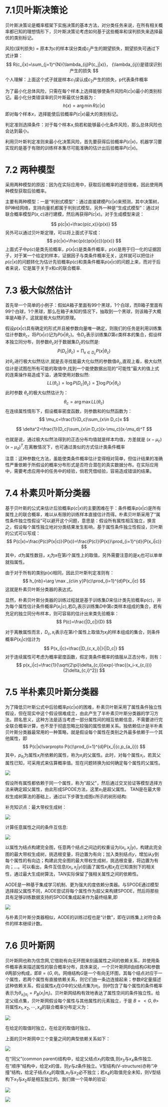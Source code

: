 # 7.1贝叶斯决策论

贝叶斯决策论是概率框架下实施决策的基本方法，对分类任务来说，在所有相关概率都已知的理想情形下，贝叶斯决策论考虑如何基于这些概率和误判损失来选择最优的类别标记。

风险(误判损失) = 原本为$c$的样本误分类成$c_j$产生的期望损失，期望损失可通过下式计算：
$$
R(c_i|x)=\sum_{j=1}^{N}{\lambda_{ij}P(c_j|x)}， {\lambda_{ij}}是错误识别产生的损失
$$
个人理解：上面这个式子就是样本$c_1$误认成$c_2$产生的损失，p代表条件概率

为了最小化总体风险，只需在每个样本上选择能够使条件风险$R(c|x)$最小的类别标记。最小化分类错误率的贝叶斯最优分类器为：
$$
h(x)=\arg \min R(c|x)
$$
即对每个样本$x$，选择能使后验概率$P(c|x)$最大的类别标记。

判定准则选择条件：对于每个样本$x$,倘若和能够最小化条件风险，那么总体风险也会达到最小。

利用贝叶斯判定准则来最小化决策风险，首先要获得后验概率$P(c|x)$，机器学习要实现的是基于有限的训练样本集尽可能准确的估计出后验概率$P(c|x)$。

# 7.2 两种模型

采用两种模型的原因：因为在实际应用中，获取后验概率的途径很难，因此使用两种模型获取后验概率。

主要有两种模型：一是“判别式模型”：通过直接建模$P(c|x)$来预测，其中决策树，BP神经网络，支持向量机都属于判别式模型。另外一种是“生成式模型”：通过对联合概率模型$P(x,c)$进行建模，然后再获得$P(c|x)$。对于生成模型来说：

$$
p(c|x)=\frac{p(c,x)}{p(x)}
$$
另外可以通过贝叶斯定理，可以将上面式子写成：
$$
p(c|x)=\frac{p(c)p(x|c)}{p(x)}
$$
上面式子中$p(c)$是类先验概率，$p(x|c)$是类条件概率，$p(x)$是用于归一化的证据因子，对于某一个给定的样本，证据因子与类条件概率无关，这样就可以把估计$p(c|x)$的问题转化为估计先验概率$p(c)$和类条件概率$p(x|c)$的问题上来，而对于后者来说，它是属于关于$x$和$c$的联合概率.

# 7.3 极大似然估计

首先举一个简单的小例子：假如A箱子里面有99个黑球，1个白球，而B箱子里面有99个白球，1个黑球，那么在箱子未知的情况下，抽取到一个黑球，则该箱子大概率是A箱子，这就是极大似然的原理。

假设$p(x|c)$具有确定的形式并且被参数向量唯一确定，则我们的任务是利用训练集估计参数$\theta_c$，将$P(x|c)$记为$P(x| \theta_c)$。令$D_c$表示训练集$D$第$c$类样本的集合，假设样本独立同分布，则参数$\theta_c$对于数据集$D_c$的似然是:
$$
P(D_c|\theta_c)=\prod_{x\in D_c}{P(x|\theta_c)}
$$
对$\theta_c$进行极大似然估计,就是去寻找能最大化似然的参数值$\theta_c$,直观上看，极大似然估计是试图在所有可能的取值中,找到一个能使数据出现的“可能性”最大的值上式的连乘操作易造成下溢，通常使用对数似然:
$$
LL(\theta_c)=\log P(D_c|\theta_c)=\sum{\log P(x|\theta_c)}
$$
此时参数 $\theta_c$的极大似然估计为：
$$
\theta_c=\arg \max LL(\theta_c)
$$
在连续属性情形下，假设概率密度函数，则参数和的似然函数为：
$$
\mu_c=\frac{1}{D_c}\sum_{x\in D_c}x
$$

$$
\delta^2=\frac{1}{D_c}\sum_{x\in D_c}(x-\mu_c)(x-\mu_d)^T
$$

也就是说，通过极大似然法得到的正态分布均值就是样本均值，方差就是 $(x-\mu_c)(x-\mu_d)^T$,在离散情况下，也可通过类似的方式估计类条件概率

注意：这种参数化方法，虽能使类条件概率估计变得相对简单，但估计结果的准确性严重依赖于所假设的概率分布形式是否符合潜在的真实数据分布。在实际应用中，需要考虑应用中的任务中的经验，倘若凭借经验，容易造成错误的结果。

# 7.4 朴素贝叶斯分类器

基于贝叶斯的公式来估计后验概率$p(c|x)$的主要困难在于：条件概率$p(x|c)$是所有属性上的联合概率，难以从有限的训练样本直接估计而得。朴素贝叶斯采用了“属性条件独立性假设”可以避开这个问题，意思是：假设所有属性相互独立，换言之，假设每个属性独立地对分类结果发生影响，基于属性条件独立性假设，贝叶斯的公式可以写成：
$$
P(c|x)=\frac{P(c)P(x|c)}{P(x)}=\frac{P(c)}{P(x)}\prod_{i=1}^{d}{P(x_i|c)}
$$
其中，$d$为属性数目，$x_i$为$x$在第$i$个属性上的取值，另外需要注意的是$x_i$也可以单单就指属性。

由于对于所有的类别$p(x)$相同，因此贝叶斯判定准则有：
$$
h_{nb}=\arg \max _{c\in y}P(c)\prod_{i=1}^{d}P(x_i|c)
$$
这就是朴素贝叶斯分类器的表达式。

显然，朴素贝叶斯分类器的训练过程就是基于训练集$D$来估计类先验概率$p(c)$，并为每个属性估计条件概率$P(x_i|c)$,若$D_c$表示训练集$D$中第$c$类样本组成的集合，若有充足的独立同分布样本，则可容易的估计出来类先验概率：
$$
P(c)=\frac{|D_c|}{D}
$$


对于离散属性而言，$D_c,x_i$表示在第$i$个属性上取值为$x_i$的样本组成的集合，则条件概率$P(x_i|c)$估计为
$$
P(x_i|c)=\frac{|D_{c,x_i}|}{|D_c|}
$$
对于连续属性可考虑为概率密度函数，假定类条件概率的值服从正态分布，则有：
$$
p(x_i|c)=\frac{1}{\sqrt{2\pi}\delta_{c,i}}exp(-\frac{(x_i-x_{c,i})}{2\delta_{c,i}^2})
$$

# 7.5 半朴素贝叶斯分类器

为了降低贝叶斯公式中后验概率$p(c|x)$的困难，朴素贝叶斯采用了属性条件独立性假设，但在现实中这个假设很难成立，由此产生了半朴素贝叶斯分类器的学习方法。顾名思义，这种方法是适当考虑一部分属性间的相互依赖信息，不需要进行完全联合概率计算，也不至于彻底忽略比较强的属性依赖关系。独依赖估计是半朴素贝叶斯分类器最常用的一种策略，就是假设每个属性在类别之外最多依赖于一个其他属性，即
$$
P(c|x)\varpropto P(c)\prod_{i=1}^{d}P(x_i|{c,p_{a_i}})
$$
其中，$p_{a_i}$为属性$x_i$所依赖的属性，称为$x_i$的父属性。此时，对每个属性$x_i$，若其父属性已知，可采用式来估算概率值。现在问题转换为如何确定每个属性的父属性。

![](image/图片2.png)

假设所有属性都依赖于同一个属性，称为"超父"，然后通过交叉验证等模型选择方法来确定超父属性，由此形成SPODE方法，这里$x_1$是超父属性。
TAN是在最大带权生成树算法的基础上，通过以下步骤生成图c所示的树形结构:

补充知识点：最大带权生成树：

<img src="image/image-20210921173614652.png">

计算任意属性之间的条件互信息:

![](image/image-20210921171650925.png)

以属性为结点构建完全图，任意两个结点之间边的权重设为$I(x_i,x_j|y)$，构建此完全图的最大带权生成树，挑选根变量，将边置为有向；加入类别结点$y$，增加从$y$到每个属性的有向边；构建此完全图的最大带权生成树，挑选根变量，将边置为有向；...。可以看出，条件互信息$I(x_i,x_j|y)$刻画了属性$x_i$和$x_j$在已知类别下的相关性，通过最大生成树算法，TAN实际保留了强相关属性之间的依赖性。

AODE是一种基于集成学习机制、更为强大的度依赖分类器。与SPODE通过模型选择超父属性不同，AODE尝试将每个属性作为超父来构建SPODE，然后将那些具有足够训练数据支持的SPODE集成起来作为最终结果,即

![](image/image-20210921174408808.png)

与朴素贝叶斯分类器相似，AODE的训练过程也是“计数”，即在训练集上对符合条件的样本继续计数。

# 7.6 贝叶斯网

贝叶斯网也称为信念网,它借助有向无环图来刻画属性之间的依赖关系，并使用条件概率表来描述属性的联合概率分布，具体来说，一个贝叶斯网$B$由结构$G$和参数$\theta$两部分构成，即$B= (G,\theta)$。网络结构$G$是一个有向无环图，其每个结点对应于一个属性，若两个属性有直接依赖关系，则它们由一条边连接起来；参数$\theta$定量描述这种依赖关系，假设属性$x_i$在$G$中的父结点集为$\pi_i$，则$\theta$包含了每个属性的条件概率表示为$\theta_{x_i|\pi_i}=P_B(x_i|\pi_i)$。贝叶斯网结构有效地表达了属性空间的条件独立性。给定父结点集，贝叶斯网假设每个属性与其他属性的元素独立，于是 $B=<G,\theta>$将属性$x_1,x_2,\cdots,x_d$的联合概率分布定义为：

![](image/image-20210921175419055.png)

在给定的取值时独立，在给定的取值时独立。

上面的贝叶斯网中三个变量之间的典型依赖关系如下：

![](image/image-20210921175505094.png)

在“同父”(common parent)结构中，给定父结点$x_1$的取值,则$x_3$与$x_4$条件独立.在“顺序”结构中，给定$x$的值，则$y$与$z$条件独立。V型结构(V-structure)亦称“冲撞”结构，给定子结点$x_4$的取值,$x_1$与$x_2$必不独立；若$x_4$的取值完全未知，则V型结构下$x_1$与$x_2$却是相互独立的。我们做一个简单的验证:

![](image/image-20210921175533419.png)

![](image/image-20210921175602905.png)



